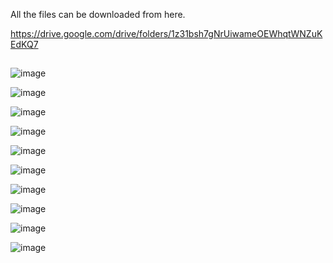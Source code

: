 All the files can be downloaded from here.

https://drive.google.com/drive/folders/1z31bsh7gNrUiwameOEWhqtWNZuKEdKQ7

##


![image](https://github.com/user-attachments/assets/892dd271-019e-436e-82ce-575d81c91464)

![image](https://github.com/user-attachments/assets/44437926-ec2e-431c-9e88-02b3c9a5fccf)



![image](https://github.com/user-attachments/assets/d4f2fd4b-ba31-4d62-a658-47ef4bb70d0d)


![image](https://github.com/user-attachments/assets/f9a52c18-95c2-4db9-9b96-8a2ce9ff9b51)


![image](https://github.com/user-attachments/assets/77e9158c-131f-4da9-b649-53d13ea96c93)



![image](https://github.com/user-attachments/assets/45ffaa55-76f2-496b-87d1-82551a4efd9b)



![image](https://github.com/user-attachments/assets/76b0c94b-3ef8-4222-8d61-dfe9baf0e5b5)

![image](https://github.com/user-attachments/assets/93379edb-16db-41ed-ad22-2bc9ddfc4b39)


![image](https://github.com/user-attachments/assets/22733930-4426-4d42-b1fb-5358417cefaf)


![image](https://github.com/user-attachments/assets/8e5b5e9d-6841-4acd-8b41-94b990c953fd)

